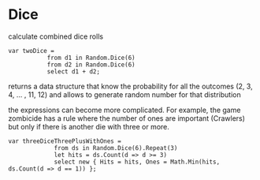 # Dice

calculate combined dice rolls

    var twoDice = 
               from d1 in Random.Dice(6) 
               from d2 in Random.Dice(6) 
               select d1 + d2; 

returns a data structure that know the probability for all the outcomes (2, 3, 4, ... , 11, 12)
and allows to generate random number for that distribution

the expressions can become more complicated. For example, the game zombicide has a rule where the number of ones are important (Crawlers) but only if there is another die with three or more.

    var threeDiceThreePlusWithOnes = 
                 from ds in Random.Dice(6).Repeat(3) 
                 let hits = ds.Count(d => d >= 3) 
                 select new { Hits = hits, Ones = Math.Min(hits, ds.Count(d => d == 1)) }; 

